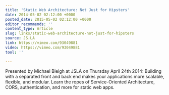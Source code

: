 ```yaml
---
title: 'Static Web Architecture: Not Just for Hipsters'
date: 2014-05-02 02:12:00 +0000
posted_date: 2015-05-02 02:12:00 +0000
editor_recommends: ''
content_type: Article
slug: links/static-web-architecture-not-just-for-hipsters
source: JS.LA
link: https://vimeo.com/93049881
video: https://vimeo.com/93049881
tool: ''

---
```

Presented by Michael Bleigh at JSLA on Thursday April 24th 2014: Building with a separated front and back end makes your applications more scalable, flexible, and modular. Learn the ropes of Service-Oriented Architecture, CORS, authentication, and more for static web apps.
